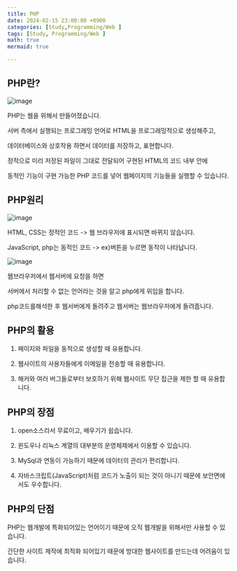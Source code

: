 ```yaml
---
title: PHP
date: 2024-02-15 23:00:00 +0900
categories: [Study,Programming/Web ]
tags: [Study, Programming/Web ]
math: true
mermaid: true

---
```


## **PHP란?**

![image](https://github.com/ararp1006/Algorithm/assets/130068083/efcbb2ac-73d3-46f2-90c9-3a00fbc3e079)


PHP는 웹을 위해서 만들어졌습니다. 

서버 측에서 실행되는 프로그래밍 언어로 HTML을 프로그래밍적으로 생성해주고, 
 
데이터베이스와 상호작용 하면서 데이터를 저장하고, 표현합니다.
 
정적으로 미리 저장된 파일이 그대로 전달되어 구현된 HTML의 코드 내부 안에 

동적인 기능이 구현 가능한 PHP 코드를 넣어 웹페이지의 기능들을 실행할 수 있습니다. 

## **PHP원리**

![image](https://github.com/ararp1006/Algorithm/assets/130068083/08f49162-5baf-4b76-9ebb-8bcc0f0d3362)

HTML, CSS는 정적인 코드
-> 웹 브라우저에 표시되면 바뀌지 않습니다.

JavaScript, php는 동적인 코드 -> ex)버튼을 누르면 동작이 나타납니다.

![image](https://github.com/ararp1006/Algorithm/assets/130068083/56707f91-80fb-43a2-a19e-13de951fd843)


웹브라우저에서  웹서버에 요청을 하면 

서버에서 처리할 수 없는 언어라는 것을 알고 php에게 위임을 합니다.

php코드를해석한 후 웹서버에게 돌려주고 웹서버는 웹브라우저에게 돌려줍니다.



## **PHP의 활용**

1. 페이지와 파일을 동적으로 생성할 때 유용합니다.

2. 웹사이트의 사용자들에게 이메일을 전송할 때 유용합니다.

3. 해커와 여러 버그들로부터 보호하기 위해 웹사이트 무단 접근을 제한 할 때 유용합니다.


 

## **PHP의 장점**

1. open소스라서 무료이고, 배우기가 쉽습니다.

2. 윈도우나 리눅스 계열의 대부분의 운영체제에서 이용할 수 있습니다.

3. MySql과 연동이 가능하기 때문에 데이터의 관리가 편리합니다.

4. 자바스크립트(JavaScript)처럼 코드가 노출이 되는 것이 아니기 때문에 보안면에서도 우수합니다.



## **PHP의 단점**

PHP는 웹개발에 특화되어있는 언어이기 때문에 오직 웹개발을 위해서만 사용할 수 있습니다.

간단한 사이트 제작에 최적화 되어있기 때문에 방대한 웹사이트를 만드는데 어려움이 있습니다.


